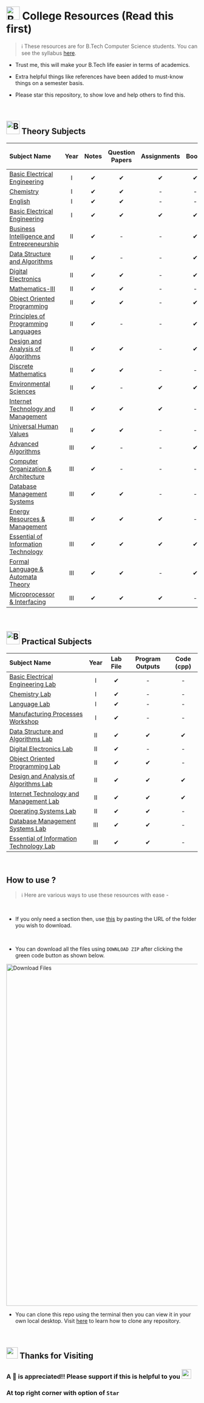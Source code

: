 <!--- ------------------------------------------------------------------------------------------------------------------------------------------------------ -->
<!--- -- Heading ------------------------------------------------------------------------------------------------------------------------------------------- -->
<!--- ------------------------------------------------------------------------------------------------------------------------------------------------------ -->

# <img src="https://user-images.githubusercontent.com/74038190/221357928-6b2450e6-c314-4821-a1d0-a5635ddd34d7.png" alt="Bookmark Tabs" width="35" />  College Resources (Read this first)

> ℹ️ These resources are for B.Tech Computer Science students. You can see the syllabus [here](https://github.com/Anmol-Baranwal/College-Resources/tree/main/Syllabus).

- Trust me, this will make your B.Tech life easier in terms of academics. 

- Extra helpful things like references have been added to must-know things on a semester basis.

- Please star this repository, to show love and help others to find this. 

<br>

<!--- ------------------------------------------------------------------------------------------------------------------------------------------------------ -->
<!--- -- Theory Subjects ----------------------------------------------------------------------------------------------------------------------------------- -->
<!--- ------------------------------------------------------------------------------------------------------------------------------------------------------ -->

## <img src="https://user-images.githubusercontent.com/74038190/221358014-beff019d-6055-4b3c-87b4-d3227672707c.png" alt="Bookmark Tabs" width="35" /> Theory Subjects

Subject Name                                                                         | Year | Notes | Question Papers | Assignments | Books | Extra Helpful Resources |
:------------------------------------------------------------------------------------|:----:|:-----:|:---------------:|:-----------:|:-----:|:-----------------------:|
[Basic Electrical Engineering](Semester%202/Basic%20Electrical%20Engineering)        |  I   |   ✔   |   ✔             |   ✔         |   ✔  |   -                    |
[Chemistry](Semester%202/Chemistry)                                                  |  I   |   ✔   |   ✔             |   -         |   -  |   ✔                    |
[English](Semester%202/English)                                                      |  I   |   ✔   |   ✔             |   -         |   -  |   ✔                    |
[Basic Electrical Engineering](Semester%202/Basic%20Electrical%20Engineering)        |  I   |   ✔   |   ✔             |   ✔         |   ✔  |   -                   |
[Business Intelligence and Entrepreneurship](Semester%203/Business%20Intelligence%20and%20Entrepreneurship) | II |   ✔  |   -   |   - |   ✔  |   -                  |
[Data Structure and Algorithms](Semester%203/Data%20Structure%20and%20Algorithms)    |  II  |   ✔   |   -             |   -         |   ✔  |   ✔                    |
[Digital Electronics](Semester%203/Digital%20Electronics)                            |  II  |   ✔   |   ✔            |   -          |   ✔  |   ✔                    |
[Mathematics-III](Semester%203/Mathematics-III)                                      |  II  |   ✔   |   ✔            |   -          |   -  |    -                    |
[Object Oriented Programming](Semester%203/Object%20Oriented%20Programming)          | II   |   ✔   |   ✔            |   -          |   ✔  |   -                    |
[Principles of Programming Languages](Semester%203/Principles%20of%20Programming%20Languages) | II |   ✔   | -          |  -          |   ✔  |   -                  |
[Design and Analysis of Algorithms](Semester%204/Design%20and%20Analysis%20of%20Algorithms) | II   |   ✔   | ✔        |   -          |   ✔  |   -                   |
[Discrete Mathematics](Semester%204/Discrete%20Mathematics)                          | II   |   ✔   |   ✔            |   -          |   -  |   ✔                    |
[Environmental Sciences](Semester%204/Environmental%20Sciences)                      | II   |   ✔   |   -            |   ✔          |   ✔  |   ✔                   |
[Internet Technology and Management](Semester%204/Internet%20Technology%20and%20Management)  | II   |   ✔   |   ✔    |   ✔          |   -  |   ✔                    |
[Universal Human Values](Semester%204/Universal%20Human%20Values)                    | II   |   ✔   |   ✔            |   -          |   -  |   ✔                    |
[Advanced Algorithms](Semester%205/Advanced%20Algorithms)                            | III  |   ✔   |   -            |   -          |   ✔  |   ✔                    |
[Computer Organization & Architecture](Semester%205/Computer%20Organization%20%26%20Architecture) | III  |   ✔   |   -      |   -   |   -  |   ✔                    |
[Database Management Systems](Semester%205/Database%20Management%20Systems)          | III  |   ✔   |   ✔            |   -          |   -  |   ✔                    |
[Energy Resources & Management](Semester%205/Energy%20Resources%20%26%20Management)  | III  |   ✔   |   ✔            |   ✔          |   -  |   -                    |
[Essential of Information Technology](Semester%205/Essential%20of%20Information%20Technology) | III  |   ✔   |   ✔     |   ✔          |   ✔  |   -                  |
[Formal Language & Automata Theory](Semester%205/Formal%20Language%20%26%20Automata%20Theory) | III  |   ✔   |   ✔     |   -          |   ✔  |   ✔                  |
[Microprocessor & Interfacing](Semester%205/Microprocessor%20%26%20Interfacing)      | III  |   ✔   |   ✔           |   ✔          |   -  |   ✔                     |


<br>

<!--- ------------------------------------------------------------------------------------------------------------------------------------------------------ -->
<!--- -- Practical Subjects -------------------------------------------------------------------------------------------------------------------------------- -->
<!--- ------------------------------------------------------------------------------------------------------------------------------------------------------ -->

## <img src="https://user-images.githubusercontent.com/74038190/221358014-beff019d-6055-4b3c-87b4-d3227672707c.png" alt="Bookmark Tabs" width="35" /> Practical Subjects

Subject Name                                                                                             | Year | Lab File | Program Outputs            | Code (cpp) |
:--------------------------------------------------------------------------------------------------------|:----:|:--------:|:--------------------------:|:----------:|
[Basic Electrical Engineering Lab](Semester%202/Basic%20Electrical%20Engineering%20Lab)                  |  I   |   ✔      |   -                       |   -        |
[Chemistry Lab](Semester%202/Chemistry%20Lab)                                                            |  I   |   ✔      |   -                       |   -        |
[Language Lab](Semester%202/Language%20Lab)                                                              |  I   |   ✔      |   -                       |   -        |
[Manufacturing Processes Workshop](Semester%202/Manufacturing%20Processes%20Workshop)                    |  I   |   ✔      |   -                       |   -        |
[Data Structure and Algorithms Lab](Semester%203/Data%20Structure%20and%20Algorithms%20Lab)              |  II  |   ✔      |   ✔                       |   ✔        |
[Digital Electronics Lab](Semester%203/Digital%20Electronics%20Lab)                                      |  II  |   ✔      |   -                       |   -         |
[Object Oriented Programming Lab](Semester%203/Object%20Oriented%20Programming%20Lab)                    |  II  |   ✔      |   ✔                       |   -        |
[Design and Analysis of Algorithms Lab](Semester%204/Design%20and%20Analysis%20of%20Algorithms%20Lab)    |  II  |   ✔      |   ✔                       |   ✔        | 
[Internet Technology and Management Lab](Semester%204/Internet%20Technology%20and%20Management%20Lab)    |  II  |   ✔      |   ✔                       |   ✔        |
[Operating Systems Lab](Semester%204/Operating%20Systems%20Lab)                                          |  II  |   ✔      |   ✔                       |   -        |
[Database Management Systems Lab](Semester%205/Database%20Management%20Systems%20Lab)                    |  III |   ✔      |   ✔                       |   -        |
[Essential of Information Technology Lab](Semester%205/Essential%20of%20Information%20Technology%20Lab)  |  III |   ✔      |   ✔                       |   -        |


<br>

<!--- ------------------------------------------------------------------------------------------------------------------------------------------------------ -->
<!--- -- How to Use ---------------------------------------------------------------------------------------------------------------------------------------- -->
<!--- ------------------------------------------------------------------------------------------------------------------------------------------------------ -->

## How to use ?

> ℹ️ Here are various ways to use these resources with ease -
<br>

- If you only need a section then, use [this](https://minhaskamal.github.io/DownGit/#/home) by pasting the URL of the folder you wish to download.

<br>

- You can download all the files using `DOWNLOAD ZIP` after clicking the green code button as shown below.

<img src="https://user-images.githubusercontent.com/74038190/220546526-52d84291-5e42-44c0-bea7-a98b8418f772.png" width="900" alt="Download Files" />

<br>

- You can clone this repo using the terminal then you can view it in your own local desktop. Visit [here](https://docs.github.com/en/repositories/creating-and-managing-repositories/cloning-a-repository) to learn how to clone any repository.


<br>

<!--- ------------------------------------------------------------------------------------------------------------------------------------------------------ -->
<!--- -- 💜 Thanks For Visiting --------------------------------------------------------------------------------------------------------------------------- -->
<!--- ------------------------------------------------------------------------------------------------------------------------------------------------------ -->

## <img src="https://user-images.githubusercontent.com/74038190/216122041-518ac897-8d92-4c6b-9b3f-ca01dcaf38ee.png" width="30" /> Thanks for Visiting

### A 🌟 is appreciated!! Please support if this is helpful to you <img src="https://user-images.githubusercontent.com/74038190/216125640-2783ebd5-e63e-4ed1-b491-627a40b24850.png" width="25" />


### At top right corner with option of `Star`

<!-- <img src="https://user-images.githubusercontent.com/74038190/220547508-bb4f071f-a482-4e3d-a01c-d6b747bbb064.png" width="800" alt="How to star the repo" /> -->

